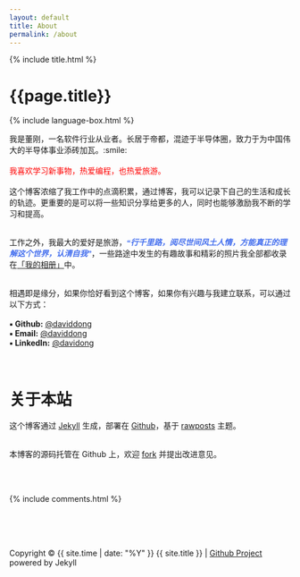 ```yaml
---
layout: default
title: About
permalink: /about
---
```


{% include title.html %}

<div class ="post-container">
  <h1 id="posts-label">{{page.title}}</h1> 

  {% include language-box.html %}
  
  <div class = "about-page">
  我是董刚，一名软件行业从业者。长居于帝都，混迹于半导体圈，致力于为中国伟大的半导体事业添砖加瓦。:smile: <br><br>
  <font color="#FF0000">我喜欢学习新事物，热爱编程，也热爱旅游。</font> <br><br>
  这个博客浓缩了我工作中的点滴积累，通过博客，我可以记录下自己的生活和成长的轨迹。更重要的是可以将一些知识分享给更多的人，同时也能够激励我不断的学习和提高。<br><br>

  工作之外，我最大的爱好是旅游，<font color="#436EEE" face="Verdana"><i><strong>“行千里路，阅尽世间风土人情，方能真正的理解这个世界，认清自我”</strong></i></font>，一些路途中发生的有趣故事和精彩的照片我全部都收录在<a href = "https://rainbow-ux.github.io/traveler-blog.github.io/">「我的相册」</a>中。<br><br>

  相遇即是缘分，如果你恰好看到这个博客，如果你有兴趣与我建立联系，可以通过以下方式：<br>
  <br>
  <strong>▪ Github:</strong> <a href = "https://github.com/gangdong">@daviddong</a><br>
  <strong>▪ Email:</strong>  <a href = "mailto:dqdongg@hotmail.com"> @daviddong</a><br>
  <strong>▪ LinkedIn:</strong> <a href = "https://www.linkedin.com/in/刚-董-25208ba0/">@davidong</a>
  </div>
  <br>

<h1 id="posts-label-chinese">关于本站</h1>
  <div class = "about-page">
  这个博客通过 <a href = "https://jekyllrb.com/">Jekyll</a> 生成，部署在 <a href = "https://pages.github.com/">Github</a>，基于 <a href = "https://github.com/gangdong/jekyll-theme-rawposts">rawposts</a> 主题。<br><br>
  
  本博客的源码托管在 Github 上，欢迎 <a href = "https://github.com/gangdong/daviddong.github.io">fork</a> 并提出改进意见。
  </div><br><br>

  {% include comments.html %}

  <div class = "footer" style="margin-top:80px">Copyright © {{ site.time | date: "%Y" }} {{ site.title }}  |  <a href = "https://github.com/gangdong/daviddong.github.io"> Github Project </a> powered by Jekyll</div>
  

</div>
  
